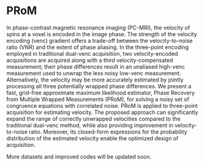 # PRoM

In phase-contrast magnetic resonance imaging (PC-MRI), the velocity of spins at a voxel is encoded in the image phase. The strength of the velocity encoding (venc) gradient offers a trade-off between the velocity-to-noise ratio (VNR) and the extent of phase aliasing. In the three-point encoding employed in traditional dual-venc acquisition, two velocity-encoded acquisitions are acquired along with a third velocity-compensated measurement; their phase differences result in an unaliased high-venc measurement used to unwrap the less noisy low-venc measurement. Alternatively, the velocity may be more accurately estimated by jointly processing all three potentially wrapped phase differences. We present a fast, grid-free approximate maximum likelihood estimator, Phase Recovery from Multiple Wrapped Measurements (PRoM), for solving a noisy set of congruence equations with correlated noise. PRoM is applied to three-point acquisition for estimating velocity. The proposed approach can significantly expand the range of correctly unwrapped velocities compared to the traditional dual-venc method, while also providing improvement in velocity-to-noise ratio. Moreover, its closed-form expressions for the probability distribution of the estimated velocity enable the optimized design of acquisition.

More datasets and improved codes will be updated soon.
